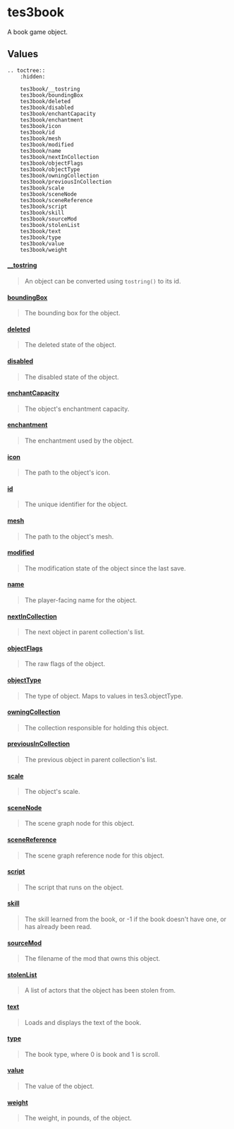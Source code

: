 # tes3book

A book game object.

## Values

```eval_rst
.. toctree::
    :hidden:

    tes3book/__tostring
    tes3book/boundingBox
    tes3book/deleted
    tes3book/disabled
    tes3book/enchantCapacity
    tes3book/enchantment
    tes3book/icon
    tes3book/id
    tes3book/mesh
    tes3book/modified
    tes3book/name
    tes3book/nextInCollection
    tes3book/objectFlags
    tes3book/objectType
    tes3book/owningCollection
    tes3book/previousInCollection
    tes3book/scale
    tes3book/sceneNode
    tes3book/sceneReference
    tes3book/script
    tes3book/skill
    tes3book/sourceMod
    tes3book/stolenList
    tes3book/text
    tes3book/type
    tes3book/value
    tes3book/weight
```

#### [__tostring](tes3book/__tostring.md)

> An object can be converted using ``tostring()`` to its id.

#### [boundingBox](tes3book/boundingBox.md)

> The bounding box for the object.

#### [deleted](tes3book/deleted.md)

> The deleted state of the object.

#### [disabled](tes3book/disabled.md)

> The disabled state of the object.

#### [enchantCapacity](tes3book/enchantCapacity.md)

> The object's enchantment capacity.

#### [enchantment](tes3book/enchantment.md)

> The enchantment used by the object.

#### [icon](tes3book/icon.md)

> The path to the object's icon.

#### [id](tes3book/id.md)

> The unique identifier for the object.

#### [mesh](tes3book/mesh.md)

> The path to the object's mesh.

#### [modified](tes3book/modified.md)

> The modification state of the object since the last save.

#### [name](tes3book/name.md)

> The player-facing name for the object.

#### [nextInCollection](tes3book/nextInCollection.md)

> The next object in parent collection's list.

#### [objectFlags](tes3book/objectFlags.md)

> The raw flags of the object.

#### [objectType](tes3book/objectType.md)

> The type of object. Maps to values in tes3.objectType.

#### [owningCollection](tes3book/owningCollection.md)

> The collection responsible for holding this object.

#### [previousInCollection](tes3book/previousInCollection.md)

> The previous object in parent collection's list.

#### [scale](tes3book/scale.md)

> The object's scale.

#### [sceneNode](tes3book/sceneNode.md)

> The scene graph node for this object.

#### [sceneReference](tes3book/sceneReference.md)

> The scene graph reference node for this object.

#### [script](tes3book/script.md)

> The script that runs on the object.

#### [skill](tes3book/skill.md)

> The skill learned from the book, or -1 if the book doesn't have one, or has already been read.

#### [sourceMod](tes3book/sourceMod.md)

> The filename of the mod that owns this object.

#### [stolenList](tes3book/stolenList.md)

> A list of actors that the object has been stolen from.

#### [text](tes3book/text.md)

> Loads and displays the text of the book.

#### [type](tes3book/type.md)

> The book type, where 0 is book and 1 is scroll.

#### [value](tes3book/value.md)

> The value of the object.

#### [weight](tes3book/weight.md)

> The weight, in pounds, of the object.

